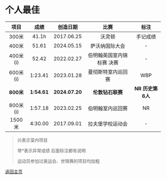 # 个人最佳

|   项目    |    成绩     |    创造日期    |           比赛            |       标注       |
| :-------: | :---------: | :------------: | :-----------------------: | :--------------: |
|   300米   |    41.1h    |   2017.06.25   |          沃灵顿           |     手记成绩     |
|   400米   |    51.61    |   2024.05.15   |      萨沃纳国际大会       |        -         |
| 400米(i)  |    52.42    |   2022.02.27   | 伯明翰英国室内锦标赛 决赛 |        -         |
| 600米(i)  |   1:23.41   |   2023.01.28   |    曼彻斯特室内巡回赛     |       WBP        |
| **800米** | **1:54.61** | **2024.07.20** |     **伦敦钻石联赛**      | **NR 历史第6人** |
| 800米(i)  |   1:57.18   |   2023.02.25   |     伯明翰室内巡回赛      |        NR        |
|  1500米   |   4:30.00   |   2017.09.01   |     拉夫堡学校运动会      |        -         |

> (i)表示室内项目
>
> 带*表示异常成绩 后面标注都有说明
>
> 运动员参加过奥运会、世锦赛的项目均加粗

[返回主页](./Profile)